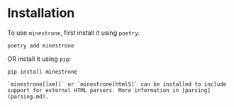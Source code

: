# Installation

To use `minestrone`, first install it using `poetry`:

```shell
poetry add minestrone
```

OR install it using `pip`:

```shell
pip install minestrone
```

```{note}
`minestrone[lxml]` or `minestrone[html5]` can be installed to include support for external HTML parsers. More information in [parsing](parsing.md).
```